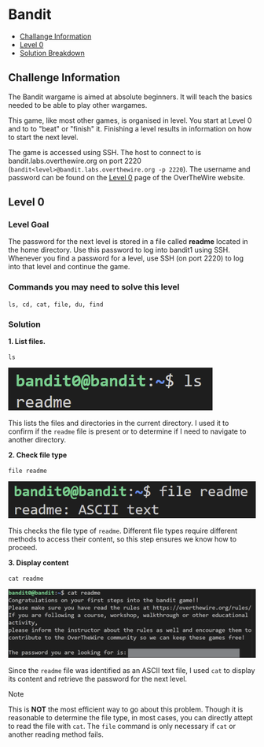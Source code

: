 # Bandit
- [Challange Information](#challenge-information)
- [Level 0](#level-0)
- [Solution Breakdown](#breakdown)

## Challenge Information

The Bandit wargame is aimed at absolute beginners. It will teach the basics needed to be able to play other wargames.

This game, like most other games, is organised in level. You start at Level 0 and to to "beat" or "finish" it. Finishing a level results in information on how to start the next level.

The game is accessed using SSH. The host to connect to is bandit.labs.overthewire.org on port 2220 (`bandit<level>@bandit.labs.overthewire.org -p 2220`). The username and password can be found on the [Level 0](https://overthewire.org/wargames/bandit/bandit0.html) page of the OverTheWire website.

## Level 0
### Level Goal
The password for the next level is stored in a file called **readme** located in the home directory. Use this password to log into bandit1 using SSH. Whenever you find a password for a level, use SSH (on port 2220) to log into that level and continue the game.

### Commands you may need to solve this level
```
ls, cd, cat, file, du, find
```

### Solution
**1. List files.**

`ls`

![alt text](images/image.png)

This lists the files and directories in the current directory. I used it to confirm if the `readme` file is present or to determine if I need to navigate to another directory.

**2. Check file type**

`file readme`

![alt text](images/image-1.png)

This checks the file type of `readme`. Different file types require different methods to access their content, so this step ensures we know how to proceed.

**3. Display content**

`cat readme`

![alt text](images/image-2.png)

Since the `readme` file was identified as an ASCII text file, I used `cat` to display its content and retrieve the password for the next level.

>[!NOTE]
>This is **NOT** the most efficient way to go about this problem. Though it is reasonable to determine the file type, in most cases, you can directly attept to read the file with `cat`. The `file` command is only necessary if `cat` or another reading method fails.
